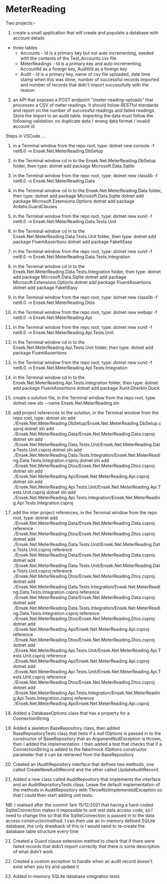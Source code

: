 # MeterReading

Two projects:-

1. create a small application that will create and populate a database with account details
 - three tables
   - Accounts - Id is a primary key but not auto incrementing, seeded with the contents of the Test_Accounts.csv file
   - MeterReadings - Id is a primary key and auto incrementing, AccountId as a foreign key, AudittId as a foreign key
   - Audit - Id is a primary key, name of csv file uploaded, date time stamp when this was done, number of successful records imported and number of records that didn't import successfully with the reason

2. an API that exposes a POST endpoint "/meter-reading-uploads" that processes a CSV of meter readings. It should follow RESTful standards and report on the number of successful readings and failed readings. Store the import to an audit table. Importing the data must follow the following validation: no duplicate data / wrong data format / invalid account id

Steps in VSCode ...
1. in a Terminal window from the repo root, type:
dotnet new console -f net6.0 -n Ensek.Net.MeterReading.DbSetup

2. in the Terminal window cd in to the Ensek.Net.MeterReading.DbSetup folder, then type:
dotnet add package Microsoft.Data.Sqlite

3. in the Terminal window from the repo root, type:
dotnet new classlib -f net6.0 -n Ensek.Net.MeterReading.Data

4. in the Terminal window cd in to the Ensek.Net.MeterReading.Data folder, then type:
dotnet add package Microsoft.Data.Sqlite
dotnet add package Microsoft.Extensions.Options
dotnet add package Ardalis.GuardClauses

5. in the Terminal window from the repo root, type:
dotnet new xunit -f net6.0 -n Ensek.Net.MeterReading.Data.Tests.Unit

6. in the Terminal window cd in to the Ensek.Net.MeterReading.Data.Tests.Unit folder, then type:
dotnet add package FluentAssertions
dotnet add package FakeItEasy

7. in the Terminal window from the repo root, type:
dotnet new xunit -f net6.0 -n Ensek.Net.MeterReading.Data.Tests.Integration

8. in the Terminal window cd in to the Ensek.Net.MeterReading.Data.Tests.Integration folder, then type:
dotnet add package Microsoft.Data.Sqlite
dotnet add package Microsoft.Extensions.Options
dotnet add package FluentAssertions
dotnet add package FakeItEasy

9. in the Terminal window from the repo root, type:
dotnet new classlib -f net6.0 -n Ensek.Net.MeterReading.Dtos

10. in the Terminal window from the repo root, type:
dotnet new webapi -f net6.0 -n Ensek.Net.MeterReading.Api

11. in the Terminal window from the repo root, type:
dotnet new xunit -f net6.0 -n Ensek.Net.MeterReading.Api.Tests.Unit

12. in the Terminal window cd in to the Ensek.Net.MeterReading.Api.Tests.Unit folder, then type:
dotnet add package FluentAssertions

13. in the Terminal window from the repo root, type:
dotnet new xunit -f net6.0 -n Ensek.Net.MeterReading.Api.Tests.Integration

14. in the Terminal window cd in to the Ensek.Net.MeterReading.Api.Tests.Integration folder, then type:
dotnet add package FluentAssertions
dotnet add package Xunit.Gherkin.Quick

15. create a solution file, in the Terminal window from the repo root, type:
dotnet new sln --name Ensek.Net.MeterReading.sln

16. add project references to the solution, in the Terminal window from the repo root, type:
dotnet sln add ./Ensek.Net.MeterReading.DbSetup/Ensek.Net.MeterReading.DbSetup.csproj
dotnet sln add ./Ensek.Net.MeterReading.Data/Ensek.Net.MeterReading.Data.csproj
dotnet sln add ./Ensek.Net.MeterReading.Data.Tests.Unit/Ensek.Net.MeterReading.Data.Tests.Unit.csproj
dotnet sln add ./Ensek.Net.MeterReading.Data.Tests.Integration/Ensek.Net.MeterReading.Data.Tests.Integration.csproj
dotnet sln add ./Ensek.Net.MeterReading.Dtos/Ensek.Net.MeterReading.Dtos.csproj
dotnet sln add ./Ensek.Net.MeterReading.Api/Ensek.Net.MeterReading.Api.csproj
dotnet sln add ./Ensek.Net.MeterReading.Api.Tests.Unit/Ensek.Net.MeterReading.Api.Tests.Unit.csproj
dotnet sln add ./Ensek.Net.MeterReading.Api.Tests.Integration/Ensek.Net.MeterReading.Api.Tests.Integration.csproj

17. add the inter project references, in the Terminal window from the repo root, type:
dotnet add ./Ensek.Net.MeterReading.Data/Ensek.Net.MeterReading.Data.csproj reference ./Ensek.Net.MeterReading.Dtos/Ensek.Net.MeterReading.Dtos.csproj
dotnet add ./Ensek.Net.MeterReading.Data.Tests.Unit/Ensek.Net.MeterReading.Data.Tests.Unit.csproj reference ./Ensek.Net.MeterReading.Data/Ensek.Net.MeterReading.Data.csproj
dotnet add ./Ensek.Net.MeterReading.Data.Tests.Unit/Ensek.Net.MeterReading.Data.Tests.Unit.csproj reference ./Ensek.Net.MeterReading.Dtos/Ensek.Net.MeterReading.Dtos.csproj
dotnet add ./Ensek.Net.MeterReading.Data.Tests.Integration/Ensek.Net.MeterReading.Data.Tests.Integration.csproj reference ./Ensek.Net.MeterReading.Data/Ensek.Net.MeterReading.Data.csproj
dotnet add ./Ensek.Net.MeterReading.Data.Tests.Integration/Ensek.Net.MeterReading.Data.Tests.Integration.csproj reference ./Ensek.Net.MeterReading.Dtos/Ensek.Net.MeterReading.Dtos.csproj
dotnet add ./Ensek.Net.MeterReading.Api/Ensek.Net.MeterReading.Api.csproj reference ./Ensek.Net.MeterReading.Dtos/Ensek.Net.MeterReading.Dtos.csproj
dotnet add ./Ensek.Net.MeterReading.Api.Tests.Unit/Ensek.Net.MeterReading.Api.Tests.Unit.csproj reference ./Ensek.Net.MeterReading.Api/Ensek.Net.MeterReading.Api.csproj
dotnet add ./Ensek.Net.MeterReading.Api.Tests.Unit/Ensek.Net.MeterReading.Api.Tests.Unit.csproj reference ./Ensek.Net.MeterReading.Dtos/Ensek.Net.MeterReading.Dtos.csproj
dotnet add ./Ensek.Net.MeterReading.Api.Tests.Integration/Ensek.Net.MeterReading.Api.Tests.Integration.csproj reference ./Ensek.Net.MeterReading.Api/Ensek.Net.MeterReading.Api.csproj


17. Added a DatabaseOptions class that has a property for a ConnectionString

18. Added a skeleton BaseRepository class, then added BaseRepositoryTests class that tests if a null IOptions is passed in to the constructor of BaseRepository that an ArgumentNullException is thrown, then I added the implementation. I then added a test that checks that if a ConnectionString is added to the fake/mock IOptions constructor parameter that it can be retrieved from the BaseRepository

19. Created an IAuditRepository interface that defines two methods, one called CreateNewAuditRecord and the other called UpdateAuditRecord.

20. Added a new class called AuditRepository that implements the interface and an AuditRepositoryTests class. Leave the default implementation of the methods in AuditRepository with ThrowNotImplementedException so that I could then start adding unit tests.

NB: I realised after the commit 1am 15/12/2021 that having a hard-coded SqliteConnection makes it impossible to unit test data access code, so I need to change this so that the SqliteConnection is passed in to the data access constructor/method. I can then use an in-memory defined SQLite database, the only drawback of this is I would need to re-create the database table structure every time

21. Created a Guard clause extension method to check that if there were failed records that didn't import correctly that there is some description of what didn't work

22. Created a custom exception to handle when an audit record doesn't exist when you try and update it

23. Added in-memory SQLite database integration tests

